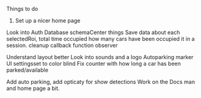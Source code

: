 Things to do
1. Set up a nicer home page

Look into Auth
Database schemaCenter things
Save data about each selectedRoi,
total time occupied
how many cars have been occupied it in a session. 
cleanup callback function observer

Understand layout better
Look into sounds and a logo
Autoparking marker 
UI settingsset to color blind
Fix counter with how long a car has been parked/available 




Add auto parking, add opticaty for show detections
Work on the Docs man and home page a bit.
